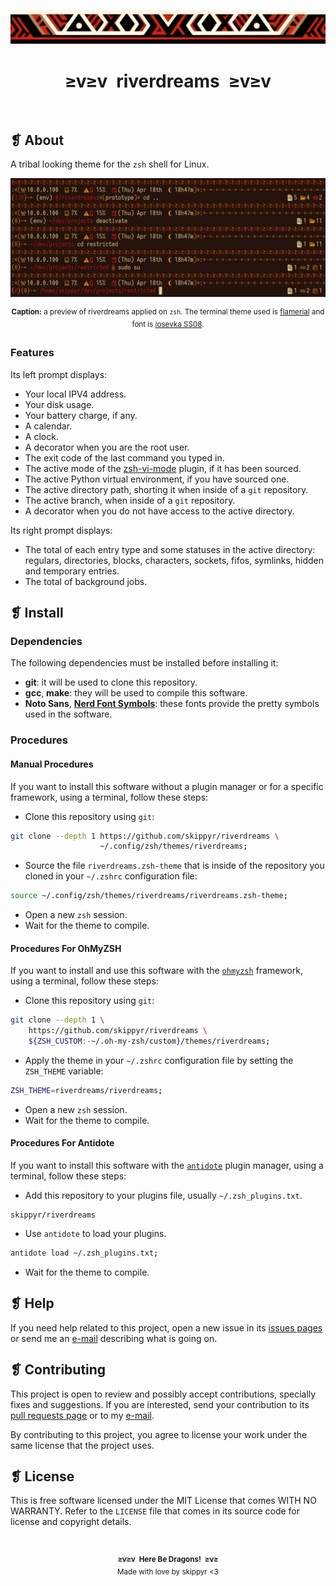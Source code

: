 <p align="center">
	<img alt="" src="assets/ornament.webp" />
</p>
<h1 align="center">≥v≥v&ensp;riverdreams&ensp;≥v≥v</h1>
<p align="center">
	<img alt="" src="https://img.shields.io/github/license/skippyr/riverdreams?style=plastic&label=%E2%89%A5%20license&labelColor=%2324130e&color=%23b8150d" />
	&nbsp;
	<img alt="" src="https://img.shields.io/github/v/tag/skippyr/riverdreams?style=plastic&label=%E2%89%A5%20tag&labelColor=%2324130e&color=%23b8150d" />
	&nbsp;
	<img alt="" src="https://img.shields.io/github/commit-activity/t/skippyr/riverdreams?style=plastic&label=%E2%89%A5%20commits&labelColor=%2324130e&color=%23b8150d" />
	&nbsp;
	<img alt="" src="https://img.shields.io/github/stars/skippyr/riverdreams?style=plastic&label=%E2%89%A5%20stars&labelColor=%2324130e&color=%23b8150d" />
</p>

## ❡ About

A tribal looking theme for the `zsh` shell for Linux.

<p align="center">
	<img alt="" src="assets/preview.webp" />
</p>
<p align="center"><sup><strong>Caption:</strong> a preview of riverdreams applied on <code>zsh</code>. The terminal theme used is <a href="https://github.com/skippyr/flamerial">flamerial</a> and font is <a href="https://github.com/be5invis/Iosevka">iosevka SS08</a>.</sup></p>

### Features

Its left prompt displays:

- Your local IPV4 address.
- Your disk usage.
- Your battery charge, if any.
- A calendar.
- A clock.
- A decorator when you are the root user.
- The exit code of the last command you typed in.
- The active mode of the [zsh-vi-mode](https://github.com/jeffreytse/zsh-vi-mode) plugin, if it has been sourced.
- The active Python virtual environment, if you have sourced one.
- The active directory path, shorting it when inside of a `git` repository.
- The active branch, when inside of a `git` repository.
- A decorator when you do not have access to the active directory.

Its right prompt displays:

- The total of each entry type and some statuses in the active directory: regulars, directories, blocks, characters, sockets, fifos, symlinks, hidden and temporary entries.
- The total of background jobs.

## ❡ Install

### Dependencies

The following dependencies must be installed before installing it:

- **git**: it will be used to clone this repository.
- **gcc**, **make**: they will be used to compile this software.
- **Noto Sans**, [**Nerd Font Symbols**](https://www.nerdfonts.com/font-downloads): these fonts provide the pretty symbols used in the software.

### Procedures

#### Manual Procedures

If you want to install this software without a plugin manager or for a specific framework, using a terminal, follow these steps:

- Clone this repository using `git`:

```sh
git clone --depth 1 https://github.com/skippyr/riverdreams \
                    ~/.config/zsh/themes/riverdreams;
```

- Source the file `riverdreams.zsh-theme` that is inside of the repository you cloned in your `~/.zshrc` configuration file:

```sh
source ~/.config/zsh/themes/riverdreams/riverdreams.zsh-theme;
```

- Open a new `zsh` session.
- Wait for the theme to compile.

#### Procedures For OhMyZSH

If you want to install and use this software with the [`ohmyzsh`](https://github.com/ohmyzsh/ohmyzsh) framework, using a terminal, follow these steps:

- Clone this repository using `git`:

```sh
git clone --depth 1 \
    https://github.com/skippyr/riverdreams \
    ${ZSH_CUSTOM:-~/.oh-my-zsh/custom}/themes/riverdreams;
```

- Apply the theme in your `~/.zshrc` configuration file by setting the `ZSH_THEME` variable:

```zsh
ZSH_THEME=riverdreams/riverdreams;
```

- Open a new `zsh` session.
- Wait for the theme to compile.

#### Procedures For Antidote

If you want to install this software with the [`antidote`](https://github.com/mattmc3/antidote) plugin manager, using a terminal, follow these steps:

- Add this repository to your plugins file, usually `~/.zsh_plugins.txt`.

```
skippyr/riverdreams
```

- Use `antidote` to load your plugins.

```sh
antidote load ~/.zsh_plugins.txt;
```

- Wait for the theme to compile.

## ❡ Help

If you need help related to this project, open a new issue in its [issues pages](https://github.com/skippyr/riverdreams/issues) or send me an [e-mail](mailto:skippyr.developer@gmail.com) describing what is going on.

## ❡ Contributing

This project is open to review and possibly accept contributions, specially fixes and suggestions. If you are interested, send your contribution to its [pull requests page](https://github.com/skippyr/riverdreams/pulls) or to my [e-mail](mailto:skippyr.developer@gmail.com).

By contributing to this project, you agree to license your work under the same license that the project uses.

## ❡ License

This is free software licensed under the MIT License that comes WITH NO WARRANTY. Refer to the `LICENSE` file that comes in its source code for license and copyright details.

&ensp;
<p align="center"><sup><strong>≥v≥v&ensp;Here Be Dragons!&ensp;≥v≥</strong><br />Made with love by skippyr <3</sup></p>
